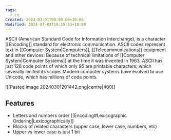```yaml
---
tags:
  - cs
Created: 2024-03-01T00:00:00+10:00
Modified: 2024-07-03T19:35:33+10:00
---
```

ASCII (American Standard Code for Information Interchange), is a character [[Encoding]] standard for electronic communication. ASCII codes represent text in [[Computer System|Computers]], [[Telecommunications]] equipment and other devices. Because of technical limitations of [[Computer System|Computer Systems]] at the time it was invented in 1963, ASCII has just 128 code points of which only 95 are printable characters, which severally limited its scope. Modern computer systems have evolved to use Unicode, which has millions of code points.

![[Pasted image 20240301201442.png|centre|400]]
## Features
- Letters and numbers order [[Encoding#Lexicographic Ordering|Lexicographically]]
- Blocks of related characters (upper case, lower case, numbers, etc)
- Upper vs lower case is just 1 bit